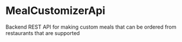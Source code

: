 # MealCustomizerApi
Backend REST API for making custom meals that can be ordered from restaurants that are supported 
